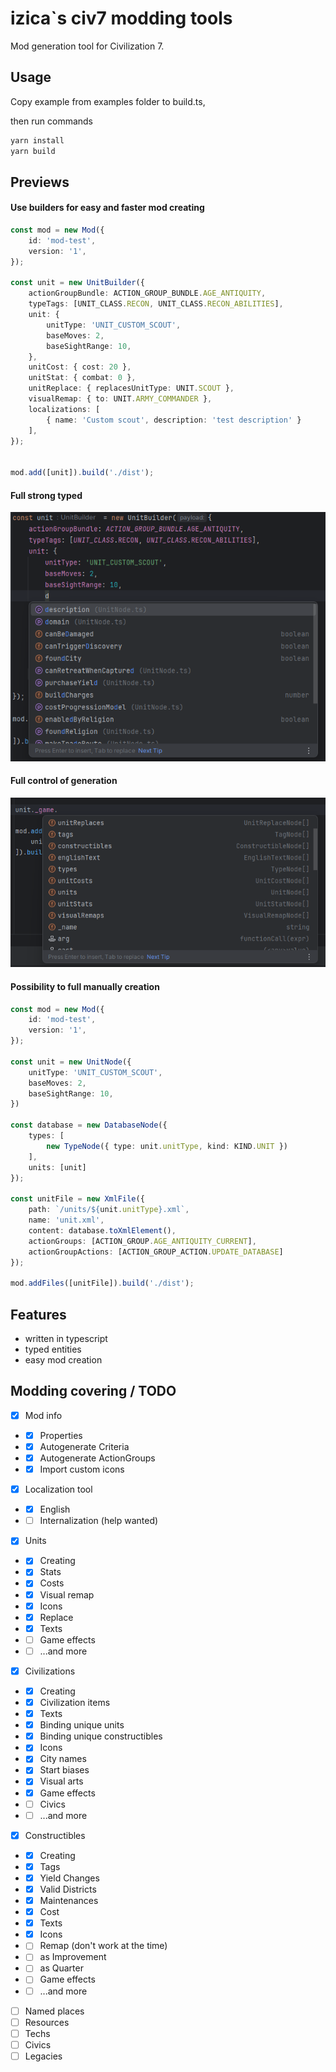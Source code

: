 # izica`s civ7 modding tools
Mod generation tool for Civilization 7.

## Usage
Copy example from examples folder to build.ts,

then run commands

```bash
yarn install
yarn build
```

## Previews
#### Use builders for easy and faster mod creating
```typescript
const mod = new Mod({
    id: 'mod-test',
    version: '1',
});

const unit = new UnitBuilder({
    actionGroupBundle: ACTION_GROUP_BUNDLE.AGE_ANTIQUITY,
    typeTags: [UNIT_CLASS.RECON, UNIT_CLASS.RECON_ABILITIES],
    unit: {
        unitType: 'UNIT_CUSTOM_SCOUT',
        baseMoves: 2,
        baseSightRange: 10,
    },
    unitCost: { cost: 20 },
    unitStat: { combat: 0 },
    unitReplace: { replacesUnitType: UNIT.SCOUT },
    visualRemap: { to: UNIT.ARMY_COMMANDER },
    localizations: [
        { name: 'Custom scout', description: 'test description' }
    ],
});


mod.add([unit]).build('./dist');
```

#### Full strong typed
![Typed](previews/typed.png)

#### Full control of generation
![Controllable](previews/controllable.png)

#### Possibility to full manually creation
```typescript
const mod = new Mod({
    id: 'mod-test',
    version: '1',
});

const unit = new UnitNode({
    unitType: 'UNIT_CUSTOM_SCOUT',
    baseMoves: 2,
    baseSightRange: 10,
})

const database = new DatabaseNode({
    types: [
        new TypeNode({ type: unit.unitType, kind: KIND.UNIT })
    ],
    units: [unit]
});

const unitFile = new XmlFile({
    path: `/units/${unit.unitType}.xml`,
    name: 'unit.xml',
    content: database.toXmlElement(),
    actionGroups: [ACTION_GROUP.AGE_ANTIQUITY_CURRENT],
    actionGroupActions: [ACTION_GROUP_ACTION.UPDATE_DATABASE]
});

mod.addFiles([unitFile]).build('./dist');
```

## Features
* written in typescript
* typed entities
* easy mod creation

## Modding covering / TODO
- [x] Mod info
- - [x] Properties
- - [x] Autogenerate Criteria
- - [x] Autogenerate ActionGroups
- - [x] Import custom icons
- [x] Localization tool
- - [x] English
- - [ ] Internalization (help wanted)
- [x] Units
- - [x] Creating
- - [x] Stats
- - [x] Costs
- - [x] Visual remap
- - [x] Icons
- - [x] Replace
- - [x] Texts
- - [ ] Game effects
- - [ ] ...and more
- [x] Civilizations
- - [x] Creating
- - [x] Civilization items
- - [x] Texts
- - [x] Binding unique units
- - [x] Binding unique constructibles
- - [x] Icons
- - [x] City names
- - [x] Start biases
- - [x] Visual arts
- - [x] Game effects
- - [ ] Civics
- - [ ] ...and more
- [x] Constructibles
- - [x] Creating
- - [x] Tags
- - [x] Yield Changes
- - [x] Valid Districts
- - [x] Maintenances
- - [x] Cost
- - [x] Texts
- - [x] Icons
- - [ ] Remap (don't work at the time)
- - [ ] as Improvement
- - [ ] as Quarter
- - [ ] Game effects
- - [ ] ...and more
- [ ] Named places
- [ ] Resources
- [ ] Techs
- [ ] Civics
- [ ] Legacies
